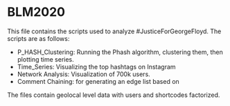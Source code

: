 # BLM2020

This file contains the scripts used to analyze #JusticeForGeorgeFloyd. The scripts are as follows:
* P_HASH_Clustering: Running the Phash algorithm, clustering them, then plotting time series.
* Time_Series: Visualizing the top hashtags on Instagram
* Network Analysis: Visualization of 700k users.
* Comment Chaining: for generating an edge list based on 

The files contain geolocal level data with users and shortcodes factorized.
